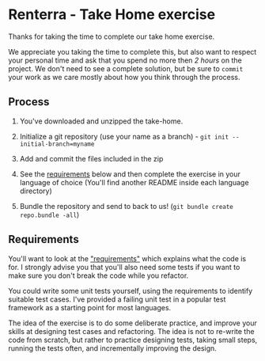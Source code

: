 # Renterra - Take Home exercise

Thanks for taking the time to complete our take home exercise.

We appreciate you taking the time to complete this, but also want to
respect your personal time and ask that you spend no more then _2
hours_ on the project. We don't need to see a complete solution, but
be sure to `commit` your work as we care mostly about how you think
through the process.


## Process

  1. You've downloaded and unzipped the take-home.

  2. Initialize a git repository (use your name as a branch) - `git init --initial-branch=myname`

  3. Add and commit the files included in the zip

  4. See the [requirements](#requirements) below and then complete the exercise in your language of choice (You'll find another README inside each language directory)

  5. Bundle the repository and send to back to us! (`git bundle create repo.bundle -all`)


## Requirements

You'll want to look at the ["requirements"](requirements.txt) which
explains what the code is for. I strongly advise you that you'll also
need some tests if you want to make sure you don't break the code
while you refactor.

You could write some unit tests yourself, using the requirements to
identify suitable test cases. I've provided a failing unit test in a
popular test framework as a starting point for most languages.

The idea of the exercise is to do some deliberate practice, and
improve your skills at designing test cases and refactoring. The idea
is not to re-write the code from scratch, but rather to practice
designing tests, taking small steps, running the tests often, and
incrementally improving the design.
